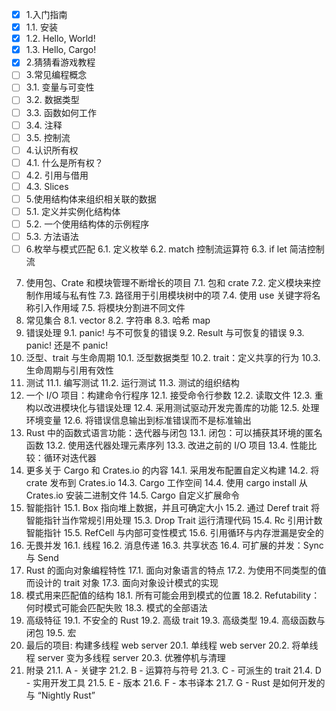 
-[x] 1.入门指南
-[x] 1.1. 安装
-[x] 1.2. Hello, World!
-[x] 1.3. Hello, Cargo!
-[x] 2.猜猜看游戏教程
-[ ] 3.常见编程概念
-[ ] 3.1. 变量与可变性
-[ ] 3.2. 数据类型
-[ ] 3.3. 函数如何工作
-[ ] 3.4. 注释
-[ ] 3.5. 控制流
-[ ] 4.认识所有权
-[ ] 4.1. 什么是所有权？
-[ ] 4.2. 引用与借用
-[ ] 4.3. Slices
-[ ] 5.使用结构体来组织相关联的数据
-[ ] 5.1. 定义并实例化结构体
-[ ] 5.2. 一个使用结构体的示例程序
-[ ] 5.3. 方法语法
-[ ] 6.枚举与模式匹配
6.1. 定义枚举
6.2. match 控制流运算符
6.3. if let 简洁控制流
7. 使用包、Crate 和模块管理不断增长的项目
7.1. 包和 crate
7.2. 定义模块来控制作用域与私有性
7.3. 路径用于引用模块树中的项
7.4. 使用 use 关键字将名称引入作用域
7.5. 将模块分割进不同文件
8. 常见集合
8.1. vector
8.2. 字符串
8.3. 哈希 map
9. 错误处理
9.1. panic! 与不可恢复的错误
9.2. Result 与可恢复的错误
9.3. panic! 还是不 panic!
10. 泛型、trait 与生命周期
10.1. 泛型数据类型
10.2. trait：定义共享的行为
10.3. 生命周期与引用有效性
11. 测试
11.1. 编写测试
11.2. 运行测试
11.3. 测试的组织结构
12. 一个 I/O 项目：构建命令行程序
12.1. 接受命令行参数
12.2. 读取文件
12.3. 重构以改进模块化与错误处理
12.4. 采用测试驱动开发完善库的功能
12.5. 处理环境变量
12.6. 将错误信息输出到标准错误而不是标准输出
13. Rust 中的函数式语言功能：迭代器与闭包
13.1. 闭包：可以捕获其环境的匿名函数
13.2. 使用迭代器处理元素序列
13.3. 改进之前的 I/O 项目
13.4. 性能比较：循环对迭代器
14. 更多关于 Cargo 和 Crates.io 的内容
14.1. 采用发布配置自定义构建
14.2. 将 crate 发布到 Crates.io
14.3. Cargo 工作空间
14.4. 使用 cargo install 从 Crates.io 安装二进制文件
14.5. Cargo 自定义扩展命令
15. 智能指针
15.1. Box 指向堆上数据，并且可确定大小
15.2. 通过 Deref trait 将智能指针当作常规引用处理
15.3. Drop Trait 运行清理代码
15.4. Rc 引用计数智能指针
15.5. RefCell 与内部可变性模式
15.6. 引用循环与内存泄漏是安全的
16. 无畏并发
16.1. 线程
16.2. 消息传递
16.3. 共享状态
16.4. 可扩展的并发：Sync 与 Send
17. Rust 的面向对象编程特性
17.1. 面向对象语言的特点
17.2. 为使用不同类型的值而设计的 trait 对象
17.3. 面向对象设计模式的实现
18. 模式用来匹配值的结构
18.1. 所有可能会用到模式的位置
18.2. Refutability：何时模式可能会匹配失败
18.3. 模式的全部语法
19. 高级特征
19.1. 不安全的 Rust
19.2. 高级 trait
19.3. 高级类型
19.4. 高级函数与闭包
19.5. 宏
20. 最后的项目: 构建多线程 web server
20.1. 单线程 web server
20.2. 将单线程 server 变为多线程 server
20.3. 优雅停机与清理
21. 附录
21.1. A - 关键字
21.2. B - 运算符与符号
21.3. C - 可派生的 trait
21.4. D - 实用开发工具
21.5. E - 版本
21.6. F - 本书译本
21.7. G - Rust 是如何开发的与 “Nightly Rust”

